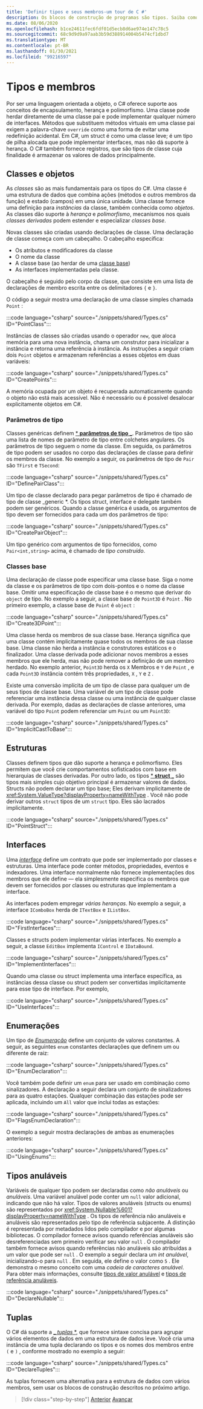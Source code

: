 ```yaml
---
title: 'Definir tipos e seus membros-um tour de C #'
description: Os blocos de construção de programas são tipos. Saiba como criar classes, estruturas, interfaces e muito mais em C#.
ms.date: 08/06/2020
ms.openlocfilehash: b1ce24611fec6fdf01d5ecb8d6ae974e147c78c5
ms.sourcegitcommit: 68c9d9d9a97aab3b59d388914004b5474cf1dbd7
ms.translationtype: MT
ms.contentlocale: pt-BR
ms.lasthandoff: 01/30/2021
ms.locfileid: "99216597"
---
```

# <a name="types-and-members"></a>Tipos e membros

Por ser uma linguagem orientada a objeto, o C# oferece suporte aos conceitos de encapsulamento, herança e polimorfismo. Uma classe pode herdar diretamente de uma classe pai e pode implementar qualquer número de interfaces. Métodos que substituem métodos virtuais em uma classe pai exigem a palavra-chave `override` como uma forma de evitar uma redefinição acidental. Em C#, um struct é como uma classe leve; é um tipo de pilha alocada que pode implementar interfaces, mas não dá suporte à herança. O C# também fornece registros, que são tipos de classe cuja finalidade é armazenar os valores de dados principalmente.

## <a name="classes-and-objects"></a>Classes e objetos

As *classes* são as mais fundamentais para os tipos do C#. Uma classe é uma estrutura de dados que combina ações (métodos e outros membros da função) e estado (campos) em uma única unidade. Uma classe fornece uma definição para *instâncias* da classe, também conhecida como *objetos*. As classes dão suporte à *herança* e *polimorfismo*, mecanismos nos quais *classes derivadas* podem estender e especializar *classes base*.

Novas classes são criadas usando declarações de classe. Uma declaração de classe começa com um cabeçalho. O cabeçalho especifica:

- Os atributos e modificadores da classe
- O nome da classe
- A classe base (ao herdar de uma [classe base](#base-classes))
- As interfaces implementadas pela classe.

O cabeçalho é seguido pelo corpo da classe, que consiste em uma lista de declarações de membro escrita entre os delimitadores `{` e `}`.

O código a seguir mostra uma declaração de uma classe simples chamada `Point` :

:::code language="csharp" source="./snippets/shared/Types.cs" ID="PointClass":::

Instâncias de classes são criadas usando o operador `new`, que aloca memória para uma nova instância, chama um construtor para inicializar a instância e retorna uma referência à instância. As instruções a seguir criam dois `Point` objetos e armazenam referências a esses objetos em duas variáveis:

:::code language="csharp" source="./snippets/shared/Types.cs" ID="CreatePoints":::

A memória ocupada por um objeto é recuperada automaticamente quando o objeto não está mais acessível. Não é necessário ou é possível desalocar explicitamente objetos em C#.

### <a name="type-parameters"></a>Parâmetros de tipo

Classes genéricas definem [ * **parâmetros de tipo** _](../programming-guide/generics/index.md). Parâmetros de tipo são uma lista de nomes de parâmetro de tipo entre colchetes angulares. Os parâmetros de tipo seguem o nome da classe. Em seguida, os parâmetros de tipo podem ser usados no corpo das declarações de classe para definir os membros da classe. No exemplo a seguir, os parâmetros de tipo de `Pair` são `TFirst` e `TSecond`:

:::code language="csharp" source="./snippets/shared/Types.cs" ID="DefinePairClass":::

Um tipo de classe declarado para pegar parâmetros de tipo é chamado de tipo de classe _generic *. Os tipos struct, interface e delegate também podem ser genéricos.
Quando a classe genérica é usada, os argumentos de tipo devem ser fornecidos para cada um dos parâmetros de tipo:

:::code language="csharp" source="./snippets/shared/Types.cs" ID="CreatePairObject":::

Um tipo genérico com argumentos de tipo fornecidos, como `Pair<int,string>` acima, é chamado de *tipo construído*.

### <a name="base-classes"></a>Classes base

Uma declaração de classe pode especificar uma classe base. Siga o nome da classe e os parâmetros de tipo com dois-pontos e o nome da classe base. Omitir uma especificação de classe base é o mesmo que derivar do `object` de tipo. No exemplo a seguir, a classe base de `Point3D` é `Point` . No primeiro exemplo, a classe base de `Point` é `object` :

:::code language="csharp" source="./snippets/shared/Types.cs" ID="Create3DPoint":::

Uma classe herda os membros de sua classe base. Herança significa que uma classe contém implicitamente quase todos os membros de sua classe base. Uma classe não herda a instância e construtores estáticos e o finalizador. Uma classe derivada pode adicionar novos membros a esses membros que ele herda, mas não pode remover a definição de um membro herdado. No exemplo anterior, `Point3D` herda os `X` Membros e `Y` de `Point` , e cada `Point3D` instância contém três propriedades, `X` , `Y` e `Z` .

Existe uma conversão implícita de um tipo de classe para qualquer um de seus tipos de classe base. Uma variável de um tipo de classe pode referenciar uma instância dessa classe ou uma instância de qualquer classe derivada. Por exemplo, dadas as declarações de classe anteriores, uma variável do tipo `Point` podem referenciar um `Point` ou um `Point3D`:

:::code language="csharp" source="./snippets/shared/Types.cs" ID="ImplicitCastToBase":::

## <a name="structs"></a>Estruturas

Classes definem tipos que dão suporte a herança e polimorfismo. Eles permitem que você crie comportamentos sofisticados com base em hierarquias de classes derivadas. Por outro lado, os tipos [ * **struct** _](../language-reference/builtin-types/struct.md) são tipos mais simples cujo objetivo principal é armazenar valores de dados. Structs não podem declarar um tipo base; Eles derivam implicitamente de <xref:System.ValueType?displayProperty=nameWithType> . Você não pode derivar outros `struct` tipos de um `struct` tipo. Eles são lacrados implicitamente.

:::code language="csharp" source="./snippets/shared/Types.cs" ID="PointStruct":::

## <a name="interfaces"></a>Interfaces

Uma [_*_interface_*_](../programming-guide/interfaces/index.md) define um contrato que pode ser implementado por classes e estruturas. Uma interface pode conter métodos, propriedades, eventos e indexadores. Uma interface normalmente não fornece implementações dos membros que ele define — ela simplesmente especifica os membros que devem ser fornecidos por classes ou estruturas que implementam a interface.

As interfaces podem empregar _*_várias heranças_*_. No exemplo a seguir, a interface `IComboBox` herda de `ITextBox` e `IListBox`.

:::code language="csharp" source="./snippets/shared/Types.cs" ID="FirstInterfaces":::

Classes e structs podem implementar várias interfaces. No exemplo a seguir, a classe `EditBox` implementa `IControl` e `IDataBound`.

:::code language="csharp" source="./snippets/shared/Types.cs" ID="ImplementInterfaces":::

Quando uma classe ou struct implementa uma interface específica, as instâncias dessa classe ou struct podem ser convertidas implicitamente para esse tipo de interface. Por exemplo,

:::code language="csharp" source="./snippets/shared/Types.cs" ID="UseInterfaces":::

## <a name="enums"></a>Enumerações

Um tipo de [_*_Enumeração_*_](../language-reference/builtin-types/enum.md) define um conjunto de valores constantes. A seguir, as seguintes `enum` constantes declarações que definem um ou diferente de raiz:

:::code language="csharp" source="./snippets/shared/Types.cs" ID="EnumDeclaration":::

Você também pode definir um `enum` para ser usado em combinação como sinalizadores. A declaração a seguir declara um conjunto de sinalizadores para as quatro estações. Qualquer combinação das estações pode ser aplicada, incluindo um `All` valor que inclui todas as estações:

:::code language="csharp" source="./snippets/shared/Types.cs" ID="FlagsEnumDeclaration":::

O exemplo a seguir mostra declarações de ambas as enumerações anteriores:

:::code language="csharp" source="./snippets/shared/Types.cs" ID="UsingEnums":::

## <a name="nullable-types"></a>Tipos anuláveis

Variáveis de qualquer tipo podem ser declaradas como _*_não anuláveis_*_ ou _*_anuláveis_*_. Uma variável anulável pode conter um `null` valor adicional, indicando que não há valor. Tipos de valores anuláveis (structs ou enums) são representados por <xref:System.Nullable%601?displayProperty=nameWithType> . Os tipos de referência não anuláveis e anuláveis são representados pelo tipo de referência subjacente. A distinção é representada por metadados lidos pelo compilador e por algumas bibliotecas. O compilador fornece avisos quando referências anuláveis são desreferenciadas sem primeiro verificar seu valor `null` . O compilador também fornece avisos quando referências não anuláveis são atribuídas a um valor que pode ser `null` . O exemplo a seguir declara um _*_int anulável_*_, inicializando-o para `null` . Em seguida, ele define o valor como `5` . Ele demonstra o mesmo conceito com uma _*_cadeia de caracteres anulável_*_. Para obter mais informações, consulte [tipos de valor anulável](../language-reference/builtin-types/nullable-value-types.md) e [tipos de referência anuláveis](../nullable-references.md).

:::code language="csharp" source="./snippets/shared/Types.cs" ID="DeclareNullable":::

## <a name="tuples"></a>Tuplas

O C# dá suporte a [_ *_tuplas_* *](../language-reference/builtin-types/value-tuples.md), que fornece sintaxe concisa para agrupar vários elementos de dados em uma estrutura de dados leve. Você cria uma instância de uma tupla declarando os tipos e os nomes dos membros entre `(` e `)` , conforme mostrado no exemplo a seguir:

:::code language="csharp" source="./snippets/shared/Types.cs" ID="DeclareTuples":::

As tuplas fornecem uma alternativa para a estrutura de dados com vários membros, sem usar os blocos de construção descritos no próximo artigo.

>[!div class="step-by-step"]
>[Anterior](index.md) 
> [Avançar](program-building-blocks.md)

